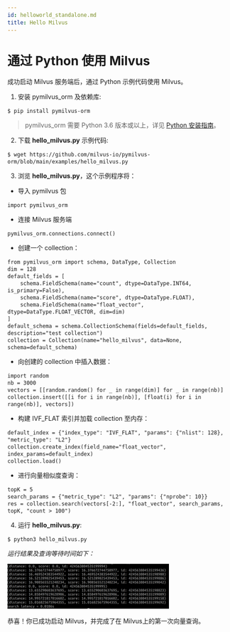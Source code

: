 ```yaml
---
id: helloworld_standalone.md
title: Hello Milvus
---
```


# 通过 Python 使用 Milvus
成功启动 Milvus 服务端后，通过 Python 示例代码使用 Milvus。

1. 安装 pymilvus_orm 及依赖库:

```
$ pip install pymilvus-orm
```
> pymilvus_orm 需要 Python 3.6 版本或以上，详见 [Python 安装指南](https://wiki.python.org/moin/BeginnersGuide/Download)。

2. 下载 **hello_milvus.py** 示例代码:

```
$ wget https://github.com/milvus-io/pymilvus-orm/blob/main/examples/hello_milvus.py
```
3. 浏览 **hello_milvus.py**，这个示例程序将：

- 导入 pymilvus 包
```
import pymilvus_orm
```
- 连接 Milvus 服务端
```
pymilvus_orm.connections.connect()
```
- 创建一个 collection：
```
from pymilvus_orm import schema, DataType, Collection
dim = 128
default_fields = [
    schema.FieldSchema(name="count", dtype=DataType.INT64, is_primary=False),
    schema.FieldSchema(name="score", dtype=DataType.FLOAT),
    schema.FieldSchema(name="float_vector", dtype=DataType.FLOAT_VECTOR, dim=dim)
]
default_schema = schema.CollectionSchema(fields=default_fields, description="test collection")
collection = Collection(name="hello_milvus", data=None, schema=default_schema)
```
- 向创建的 collection 中插入数据：
```
import random
nb = 3000
vectors = [[random.random() for _ in range(dim)] for _ in range(nb)]
collection.insert([[i for i in range(nb)], [float(i) for i in range(nb)], vectors])
```
- 构建 IVF_FLAT 索引并加载 collection 至内存：
```
default_index = {"index_type": "IVF_FLAT", "params": {"nlist": 128}, "metric_type": "L2"}
collection.create_index(field_name="float_vector", index_params=default_index)
collection.load()
```
- 进行向量相似度查询：
```
topK = 5
search_params = {"metric_type": "L2", "params": {"nprobe": 10}}
res = collection.search(vectors[-2:], "float_vector", search_params, topK, "count > 100")
```
4. 运行 **hello_milvus.py**:
```
$ python3 hello_milvus.py
```
*运行结果及查询等待时间如下：*

![Returend results and query latency](../../../../assets/returned_results_and_query_latency.png)

恭喜！你已成功启动 Milvus，并完成了在 Milvus上的第一次向量查询。
